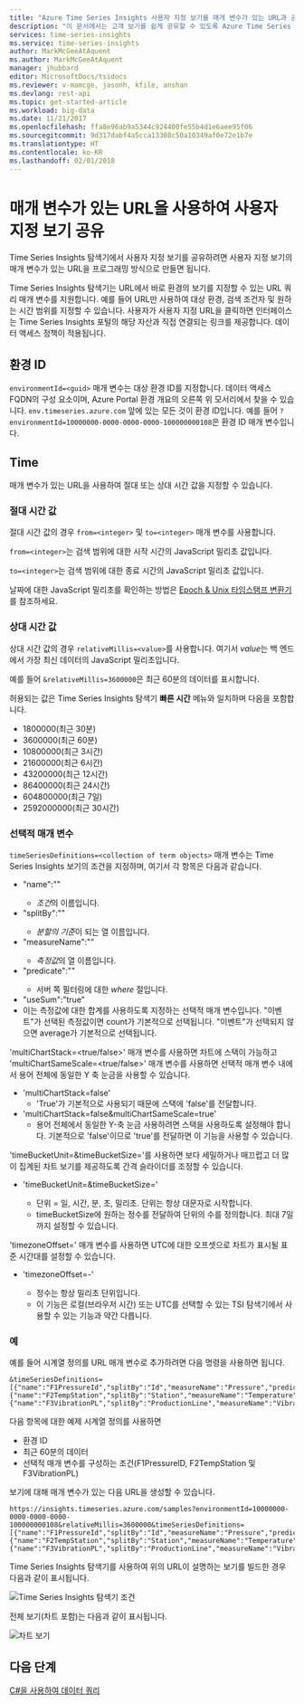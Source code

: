 ```yaml
---
title: "Azure Time Series Insights 사용자 지정 보기를 매개 변수가 있는 URL과 공유 | Microsoft Docs"
description: "이 문서에서는 고객 보기를 쉽게 공유할 수 있도록 Azure Time Series Insights에서 매개 변수가 있는 URL을 개발하는 방법을 설명합니다."
services: time-series-insights
ms.service: time-series-insights
author: MarkMcGeeAtAquent
ms.author: MarkMcGeeAtAquent
manager: jhubbard
editor: MicrosoftDocs/tsidocs
ms.reviewer: v-mamcge, jasonh, kfile, anshan
ms.devlang: rest-api
ms.topic: get-started-article
ms.workload: big-data
ms.date: 11/21/2017
ms.openlocfilehash: ffa8e96ab9a5344c924400fe55b4d1e6aee95f06
ms.sourcegitcommit: 9d317dabf4a5cca13308c50a10349af0e72e1b7e
ms.translationtype: HT
ms.contentlocale: ko-KR
ms.lasthandoff: 02/01/2018
---
```

# <a name="share-a-custom-view-using-a-parameterized-url"></a>매개 변수가 있는 URL을 사용하여 사용자 지정 보기 공유

Time Series Insights 탐색기에서 사용자 지정 보기를 공유하려면 사용자 지정 보기의 매개 변수가 있는 URL을 프로그래밍 방식으로 만들면 됩니다.

Time Series Insights 탐색기는 URL에서 바로 환경의 보기를 지정할 수 있는 URL 쿼리 매개 변수를 지원합니다.  예를 들어 URL만 사용하여 대상 환경, 검색 조건자 및 원하는 시간 범위를 지정할 수 있습니다. 사용자가 사용자 지정 URL을 클릭하면 인터페이스는 Time Series Insights 포털의 해당 자산과 직접 연결되는 링크를 제공합니다.  데이터 액세스 정책이 적용됩니다. 

## <a name="environment-id"></a>환경 ID

`environmentId=<guid>` 매개 변수는 대상 환경 ID를 지정합니다.  데이터 액세스 FQDN의 구성 요소이며, Azure Portal 환경 개요의 오른쪽 위 모서리에서 찾을 수 있습니다.  `env.timeseries.azure.com` 앞에 있는 모든 것이 환경 ID입니다. 예를 들어 `?environmentId=10000000-0000-0000-0000-100000000108`은 환경 ID 매개 변수입니다.

## <a name="time"></a>Time

매개 변수가 있는 URL을 사용하여 절대 또는 상대 시간 값을 지정할 수 있습니다.

### <a name="absolute-time-values"></a>절대 시간 값

절대 시간 값의 경우 `from=<integer>` 및 `to=<integer>` 매개 변수를 사용합니다. 

`from=<integer>`는 검색 범위에 대한 시작 시간의 JavaScript 밀리초 값입니다.

`to=<integer>`는 검색 범위에 대한 종료 시간의 JavaScript 밀리초 값입니다. 

날짜에 대한 JavaScript 밀리초를 확인하는 방법은 [Epoch & Unix 타임스탬프 변환기](https://www.freeformatter.com/epoch-timestamp-to-date-converter.html)를 참조하세요.

### <a name="relative-time-values"></a>상대 시간 값

상대 시간 값의 경우 `relativeMillis=<value>`를 사용합니다. 여기서 *value*는 백 엔드에서 가장 최신 데이터의 JavaScript 밀리초입니다.

예를 들어 `&relativeMillis=3600000`은 최근 60분의 데이터를 표시합니다.

허용되는 값은 Time Series Insights 탐색기 **빠른 시간** 메뉴와 일치하며 다음을 포함합니다.

- 1800000(최근 30분)
- 3600000(최근 60분)
- 10800000(최근 3시간)
- 21600000(최근 6시간)
- 43200000(최근 12시간)
- 86400000(최근 24시간)
- 604800000(최근 7일)
- 2592000000(최근 30시간)

### <a name="optional-parameters"></a>선택적 매개 변수

`timeSeriesDefinitions=<collection of term objects>` 매개 변수는 Time Series Insights 보기의 조건을 지정하며, 여기서 각 항목은 다음과 같습니다.

- "name":"<string>"
  - *조건*의 이름입니다.
- "splitBy":"<string>"
  - *분할의 기준*이 되는 열 이름입니다.
- "measureName":"<string>"
  - *측정값*의 열 이름입니다.
- "predicate":"<string>"
  - 서버 쪽 필터링에 대한 *where* 절입니다.
-  "useSum":"true"
  - 이는 측정값에 대한 합계를 사용하도록 지정하는 선택적 매개 변수입니다.  "이벤트"가 선택된 측정값이면 count가 기본적으로 선택됩니다.  "이벤트"가 선택되지 않으면 average가 기본적으로 선택됩니다.  

'multiChartStack=<true/false>' 매개 변수를 사용하면 차트에 스택이 가능하고 'multiChartSameScale=<true/false>' 매개 변수를 사용하면 선택적 매개 변수 내에서 용어 전체에 동일한 Y 축 눈금을 사용할 수 있습니다.  

- 'multiChartStack=false'
  - 'True'가 기본적으로 사용되기 때문에 스택에 'false'를 전달합니다.
- 'multiChartStack=false&multiChartSameScale=true' 
  - 용어 전체에서 동일한 Y-축 눈금 사용하려면 스택을 사용하도록 설정해야 합니다.  기본적으로 'false'이므로 'true'를 전달하면 이 기능을 사용할 수 있습니다.  
  
'timeBucketUnit=<Unit>&timeBucketSize=<integer>'를 사용하면 보다 세밀하거나 매끄럽고 더 많이 집계된 차트 보기를 제공하도록 간격 슬라이더를 조정할 수 있습니다.  
- 'timeBucketUnit=<Unit>&timeBucketSize=<integer>'
  - 단위 = 일, 시간, 분, 초, 밀리초.  단위는 항상 대문자로 시작합니다.
  - timeBucketSize에 원하는 정수를 전달하여 단위의 수를 정의합니다.  최대 7일까지 설정할 수 있습니다.  
  
'timezoneOffset=<integer>' 매개 변수를 사용하면 UTC에 대한 오프셋으로 차트가 표시될 표준 시간대를 설정할 수 있습니다.  
  - 'timezoneOffset=-<integer>'
    - 정수는 항상 밀리초 단위입니다.  
    - 이 기능은 로컬(브라우저 시간) 또는 UTC를 선택할 수 있는 TSI 탐색기에서 사용할 수 있는 기능과 약간 다릅니다.  
 
### <a name="examples"></a>예

예를 들어 시계열 정의를 URL 매개 변수로 추가하려면 다음 명령을 사용하면 됩니다.

```https
&timeSeriesDefinitions=[{"name":"F1PressureId","splitBy":"Id","measureName":"Pressure","predicate":"'Factory1'"},{"name":"F2TempStation","splitBy":"Station","measureName":"Temperature","predicate":"'Factory2'"},
{"name":"F3VibrationPL","splitBy":"ProductionLine","measureName":"Vibration","predicate":"'Factory3'"}]
```

다음 항목에 대한 예제 시계열 정의를 사용하면 

- 환경 ID
- 최근 60분의 데이터
- 선택적 매개 변수를 구성하는 조건(F1PressureID, F2TempStation 및 F3VibrationPL)
 
보기에 대해 매개 변수가 있는 다음 URL을 생성할 수 있습니다.

```https
https://insights.timeseries.azure.com/samples?environmentId=10000000-0000-0000-0000-100000000108&relativeMillis=3600000&timeSeriesDefinitions=[{"name":"F1PressureId","splitBy":"Id","measureName":"Pressure","predicate":"'Factory1'"},{"name":"F2TempStation","splitBy":"Station","measureName":"Temperature","predicate":"'Factory2'"},{"name":"F3VibrationPL","splitBy":"ProductionLine","measureName":"Vibration","predicate":"'Factory3'"}]
```

Time Series Insights 탐색기를 사용하여 위의 URL이 설명하는 보기를 빌드한 경우 다음과 같이 표시됩니다.

![Time Series Insights 탐색기 조건](media/parameterized-url/url1.png)

전체 보기(차트 포함)는 다음과 같이 표시됩니다.

![차트 보기](media/parameterized-url/url2.png)

## <a name="next-steps"></a>다음 단계
[C#을 사용하여 데이터 쿼리](time-series-insights-query-data-csharp.md)
